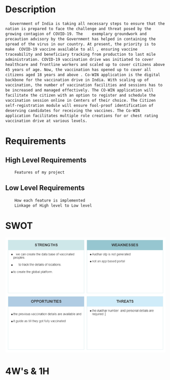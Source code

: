 # Description
      Government of India is taking all necessary steps to ensure that the nation is prepared to face the challenge and threat posed by the growing contagion of COVID-19. The    exemplary groundwork and precaution advisory by the Government has helped in containing the spread of the virus in our country. At present, the priority is to make  COVID-19 vaccine available to all , ensuring vaccine traceability and beneficiary tracking from production to last mile administration. COVID-19 vaccination drive was initiated to cover healthcare and frontline workers and scaled up to cover citizens above 45 years of age. Now, the vaccination has opened up to cover all citizens aged 18 years and above . Co-WIN application is the digital backbone for the vaccination drive in India. With scaling up of vaccination, the number of vaccination facilities and sessions has to be increased and managed effectively. The CO-WIN application will facilitate the citizen with an option to register and schedule the vaccination session online in Centers of their choice. The Citizen self-registration module will ensure fool-proof identification of deserving candidates for receiving the vaccines. The Co-WIN application facilitates multiple role creations for or chest rating vaccination drive at various levels.

# Requirements
  ##  High Level Requirements
        Features of my project
       
  ##  Low Level Requirements
        How each feature is implemented
        Linkage of High level to Low level
# SWOT
  ![SWOT of vacccine registration](https://github.com/rajprasanth27k/M1_COWIN-PORTAL_UTI/blob/b332d0c9ff5cc7a40af651dc028259f600ab6773/1_Requirements/SWOT%20of%20vacccine%20registration.jpg)

# 4W's & 1H

